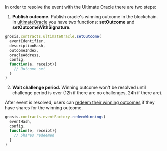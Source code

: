 In order to resolve the event with the Ultimate Oracle there are two steps:

1. **Publish outcome.** Publish oracle's winning outcome in the blockchain.
In [ultimateOracle](/reference/contracts/ultimate-oracle) you have two
functions: **setOutcome** and **setOutcomeWithSignature**.
```js
gnosis.contracts.ultimateOracle.setOutcome(
  eventIdentifier,
  descriptionHash,
  outcomeIndex,
  oracleAddress,
  config,
  function(e, receipt){
    // Outcome set
  }
)
```

2. **Wait challenge period.** Winning outcome won't be resolved until challenge
period is over (12h if there are no challenges, 24h if there are).


After event is resolved, users can [redeem their winning outcomes](/reference/contracts/event-factory) if they have shares
for the winning outcome.
```js
gnosis.contracts.eventFactory.redeemWinnings(
  eventHash,
  config,
  function(e, receipt){
    // Shares redeemed
  }
)
```
